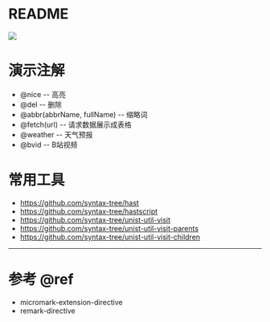 # README

![](https://luo0412.oss-cn-hangzhou.aliyuncs.com/1652307562137-QXrr8bwDbEZH.png)

# 演示注解

- @nice -- 高亮
- @del -- 删除
- @abbr(abbrName, fullName) -- 缩略词
- @fetch(url) -- 请求数据展示成表格
- @weather -- 天气预报
- @bvid -- B站视频

# 常用工具

- https://github.com/syntax-tree/hast
- https://github.com/syntax-tree/hastscript
- https://github.com/syntax-tree/unist-util-visit
- https://github.com/syntax-tree/unist-util-visit-parents
- https://github.com/syntax-tree/unist-util-visit-children

---

# 参考 @ref

- micromark-extension-directive
- remark-directive
